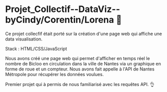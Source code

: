 # Projet_Collectif--DataViz--byCindy/Corentin/Lorena 🚴

Ce projet collecfif était porté sur la création d'une page web qui affiche une data visualisation.

Stack : HTML/CSS/JavaScript

Nous avons créé une page web qui permet d'afficher en temps réel le nombre de Bicloo en circulation dans la ville de Nantes via un graphique en forme de roue et un compteur. Nous avons fait appelle à l'API de Nantes Métropole pour récupérer les données voulues.

Premier projet qui à permis de nous familiarisé avec les requêtes API. 👌


